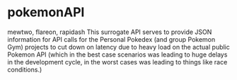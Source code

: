 # pokemonAPI
mewtwo, flareon, rapidash
This surrogate API serves to provide JSON information for API calls for the Personal Pokedex (and group Pokemon Gym) projects to cut down on latency due to heavy load on the actual public Pokemon API (which in the best case scenarios was leading to huge delays in the development cycle, in the worst cases was leading to things like race conditions.)
